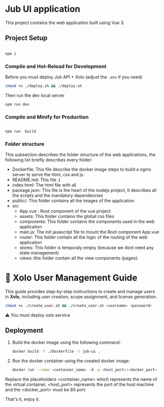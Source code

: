 # Jub UI application
  
  This project contains the web application built using Vue 3.
 


## Project Setup


```sh

npm i

```

  

### Compile and Hot-Reload for Development

Before you must deploy Jub API + Xolo (adjust the `.env` if you need)
```sh
chmod +x ./deploy.sh && ./deploy.sh
```
Then run the dev local server
``` sh
npm run dev

```

  

### Compile and Minify for Production

  

```sh

npm run  build

```

### Folder structure

This subsection describes the folder structure of the web applications, the following list briefly describes every folder:
 - Dockerfile: This file describe the docker image steps to build a nginx server to serve the html, css and js. 
- README.md: This file :) 
- index.html: The html file with all  
- package.json: This file is the heart of the nodejs project, it describes all the scripts and the mandatory dependencies
- public/: This folder contains all the images of the application
- src
	- App.vue : Root component of the vue project
	- assets: This folder contains the global css files
	- components: This folder contains the components  used in the web application 
	- main.js: The init javascript file to mount the Root component App.vue
	 - router: This folder contain all the logic of the routing of the web application
	- stores: This folder is temporaly  empty (because we dont need any state management)
	- views: this folder contain all the view components (pages).



# 👤 Xolo User Management Guide

This guide provides step-by-step instructions to create and manage users in **Xolo**, including user creation, scope assignment, and license generation.

```sh
chmod +x ./create_user.sh && ./create_user.sh <username> <password>
```
⚠️ You must deploy xolo service 


## Deployment
1.  Build the docker image using the following command:
	``` sh
	docker build -f ./Dockerfile -t jub-ui .
	```
2. Run the docker container using the created docker image:
	``` sh
	docker run --name <container_name> -d -p <host_port>:<docker_port> jub-ui
	```

Replace the placeholders <container_name> which represents the name of the virtual container, <host_port> represents the port of the host machine and the <docker_port> must be 80 port.

That's it, enjoy it.


